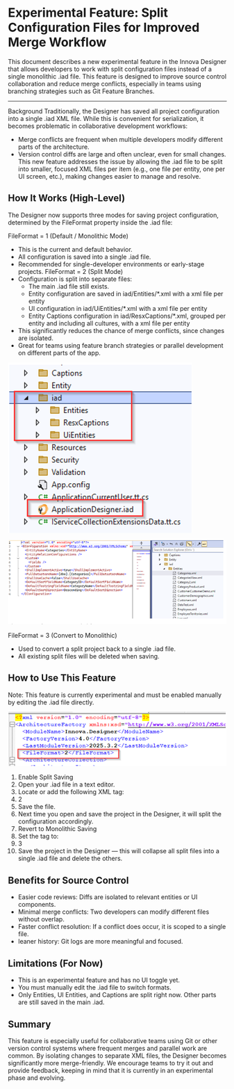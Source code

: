 # Experimental Feature: Split Configuration Files for Improved Merge Workflow

This document describes a new experimental feature in the Innova Designer that allows developers to work with split configuration files instead of a single monolithic .iad file. This feature is designed to improve source control collaboration and reduce merge conflicts, especially in teams using branching strategies such as Git Feature Branches.

________________________________________
Background
Traditionally, the Designer has saved all project configuration into a single .iad XML file. While this is convenient for serialization, it becomes problematic in collaborative development workflows:
- Merge conflicts are frequent when multiple developers modify different parts of the architecture.
- Version control diffs are large and often unclear, even for small changes.
This new feature addresses the issue by allowing the .iad file to be split into smaller, focused XML files per item (e.g., one file per entity, one per UI screen, etc.), making changes easier to manage and resolve.


## How It Works (High-Level)
The Designer now supports three modes for saving project configuration, determined by the FileFormat property inside the .iad file:

FileFormat = 1 (Default / Monolithic Mode)
- This is the current and default behavior.
- All configuration is saved into a single .iad file.
- Recommended for single-developer environments or early-stage projects.
FileFormat = 2 (Split Mode)
- Configuration is split into separate files:
    - The main .iad file still exists.
    - Entity configuration are saved in iad/Entities/*.xml with a xml file per entity
    - UI configuration in iad/UiEntities/*.xml with a xml file per entity
    - Entity Captions configuration in iad/ResxCaptions/*.xml, grouped per entity and including all cultures, with a xml file per entity
- This significantly reduces the chance of merge conflicts, since changes are isolated.
- Great for teams using feature branch strategies or parallel development on different parts of the app.
 
![alt text](media/iad_file_split.png)

![alt text](media/iad_file_split-1.png)

FileFormat = 3 (Convert to Monolithic)
- Used to convert a split project back to a single .iad file.
- All existing split files will be deleted when saving.


## How to Use This Feature
Note: This feature is currently experimental and must be enabled manually by editing the .iad file directly.

![alt text](media/iad_file_split-2.png)

1. Enable Split Saving
1.	Open your .iad file in a text editor.
2.	Locate or add the following XML tag:
3.	<FileFormat>2</FileFormat>
4.	Save the file.
5.	Next time you open and save the project in the Designer, it will split the configuration accordingly.
2. Revert to Monolithic Saving
1.	Set the tag to:
2.	<FileFormat>3</FileFormat>
3.	Save the project in the Designer — this will collapse all split files into a single .iad file and delete the others.



## Benefits for Source Control
- Easier code reviews: Diffs are isolated to relevant entities or UI components.
- Minimal merge conflicts: Two developers can modify different files without overlap.
- Faster conflict resolution: If a conflict does occur, it is scoped to a single file.
- leaner history: Git logs are more meaningful and focused.


## Limitations (For Now)
- This is an experimental feature and has no UI toggle yet.
- You must manually edit the .iad file to switch formats.
- Only Entities, UI Entities, and Captions are split right now. Other parts are still saved in the main .iad.

## Summary
This feature is especially useful for collaborative teams using Git or other version control systems where frequent merges and parallel work are common. By isolating changes to separate XML files, the Designer becomes significantly more merge-friendly.
We encourage teams to try it out and provide feedback, keeping in mind that it is currently in an experimental phase and evolving.

